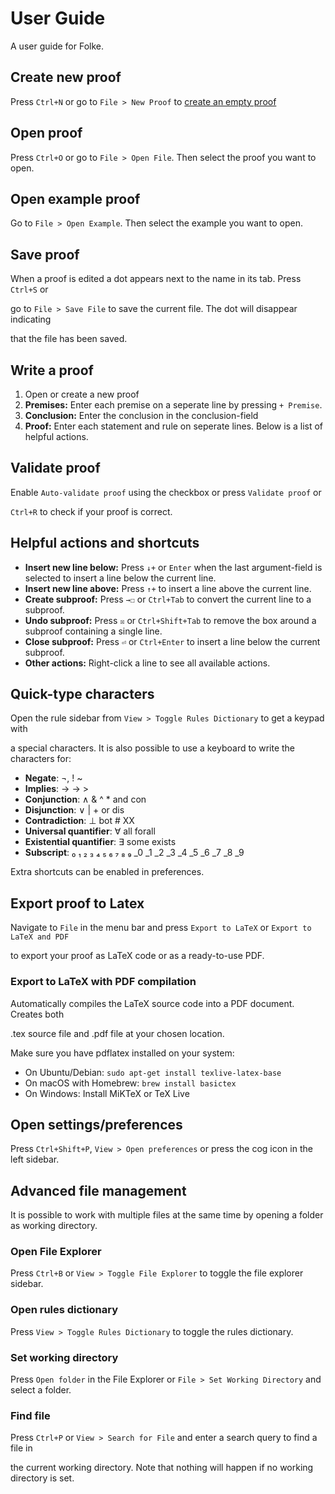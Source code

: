 # User Guide
A user guide for Folke. 

## Create new proof
Press `Ctrl+N` or go to `File > New Proof` to [create an empty proof](runinternalevent://CreateEmptyProof)

## Open proof
Press `Ctrl+O` or go to `File > Open File`. Then select the proof you want to open.

## Open example proof
Go to `File > Open Example`. Then select the example you want to open.

## Save proof
When a proof is edited a dot appears next to the name in its tab. Press `Ctrl+S` or

go to `File > Save File` to save the current file. The dot will disappear indicating

that the file has been saved.

## Write a proof
1. Open or create a new proof
2. **Premises:** Enter each premise on a seperate line by pressing `+ Premise`.
3. **Conclusion:** Enter the conclusion in the conclusion-field
4. **Proof:** Enter each statement and rule on seperate lines. Below is a list of helpful actions.

## Validate proof
Enable `Auto-validate proof` using the checkbox or press `Validate proof` or

`Ctrl+R` to check if your proof is correct.

## Helpful actions and shortcuts
* **Insert new line below:** Press `↓+` or `Enter` when the last argument-field is selected to insert a line below the current line.
* **Insert new line above:** Press `↑+` to insert a line above the current line.
* **Create subproof:** Press `→☐` or `Ctrl+Tab` to convert the current line to a subproof.
* **Undo subproof:** Press `☒` or `Ctrl+Shift+Tab` to remove the box around a subproof containing a single line.
* **Close subproof:** Press `⏎` or `Ctrl+Enter` to insert a line below the current subproof.
* **Other actions:** Right-click a line to see all available actions.

## Quick-type characters
Open the rule sidebar from `View > Toggle Rules Dictionary` to get a keypad with

a special characters. It is also possible to use a keyboard to write the characters for:
* **Negate**: ¬, !  ~
* **Implies**: → -> >
* **Conjunction**: ∧ & ^ * and con
* **Disjunction**: ∨ | + or dis
* **Contradiction**: ⊥ bot # XX
* **Universal quantifier**: ∀ all forall
* **Existential quantifier**: ∃ some exists
* **Subscript**: ₀ ₁ ₂ ₃ ₄ ₅ ₆ ₇ ₈ ₉ _0 _1 _2 _3 _4 _5 _6 _7 _8 _9

Extra shortcuts can be enabled in preferences.

## Export proof to Latex
Navigate to `File` in the menu bar and press `Export to LaTeX` or `Export to LaTeX and PDF`

to export your proof as LaTeX code or as a ready-to-use PDF.

### Export to LaTeX with PDF compilation
Automatically compiles the LaTeX source code into a PDF document. Creates both

.tex source file and .pdf file at your chosen location.

Make sure you have pdflatex installed on your system:
  - On Ubuntu/Debian: `sudo apt-get install texlive-latex-base`
  - On macOS with Homebrew: `brew install basictex`
  - On Windows: Install MiKTeX or TeX Live

## Open settings/preferences
Press `Ctrl+Shift+P`, `View > Open preferences` or press the cog icon in the left sidebar.

## Advanced file management
It is possible to work with multiple files at the same time by opening a folder as working directory.

### Open File Explorer
Press `Ctrl+B` or `View > Toggle File Explorer` to toggle the file explorer sidebar.

### Open rules dictionary
Press `View > Toggle Rules Dictionary` to toggle the rules dictionary.

### Set working directory
Press `Open folder` in the File Explorer or `File > Set Working Directory` and select a folder.

### Find file
Press `Ctrl+P` or `View > Search for File` and enter a search query to find a file in

the current working directory. Note that nothing will happen if no working directory is set.
